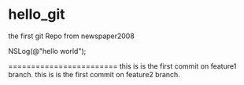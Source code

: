 # hello_git
the first git Repo from newspaper2008

NSLog(@"hello world");

========================
this is is the first commit on feature1 branch.
this is is the first commit on feature2 branch.

